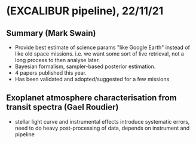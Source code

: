 # (EXCALIBUR pipeline), 22/11/21

## Summary (Mark Swain)

- Provide best estimate of science params "like Google Earth" instead of like
  old space missions. i.e. we want some sort of live retrieval, not a long
  process to then analyse later.
- Bayesian formalism, sampler-based posterior estimation.
- 4 papers published this year.
- Has been validated and adopted/suggested for a few missions

## Exoplanet atmosphere characterisation from transit spectra (Gael Roudier)

- stellar light curve and instrumental effects introduce systematic errors,
  need to do heavy post-processing of data, depends on instrument and pipeline
